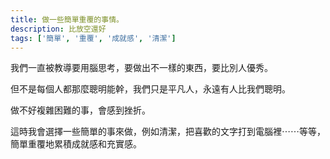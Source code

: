 ```yaml
---
title: 做一些簡單重覆的事情。
description: 比放空還好
tags: ['簡單', '重覆', '成就感', '清潔']
---
```

我們一直被教導要用腦思考，要做出不一樣的東西，要比別人優秀。

但不是每個人都那麼聰明能幹，我們只是平凡人，永遠有人比我們聰明。

做不好複雜困難的事，會感到挫折。

這時我會選擇一些簡單的事來做，例如清潔，把喜歡的文字打到電腦裡⋯⋯等等，簡單重覆地累積成就感和充實感。
